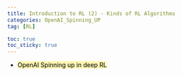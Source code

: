 ```yaml
---
title: Introduction to RL (2) - Kinds of RL Algorithms
categories: OpenAI_Spinning_UP
tag: [RL]

toc: true
toc_sticky: true
---
```


- <mark style='background-color: #fff5b1'> OpenAI Spinning up in deep RL </mark>



